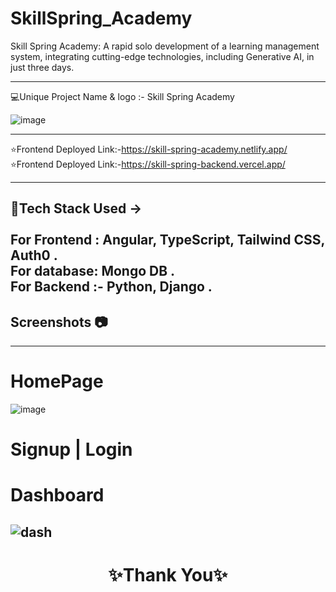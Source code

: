# SkillSpring_Academy
Skill Spring Academy: A rapid solo development of a learning management system, integrating cutting-edge technologies, including Generative AI, in just three days.

---

💻Unique Project Name & logo :- Skill Spring Academy


![image](https://img.icons8.com/?size=256&id=7vSF0cgCi_2B&format=png)

---
⭐Frontend Deployed Link:-https://skill-spring-academy.netlify.app/
⭐Frontend Deployed Link:-https://skill-spring-backend.vercel.app/

---
 💫Tech Stack Used ->
 <br>
 <br>
For Frontend : Angular, TypeScript, Tailwind CSS, Auth0 .
 <br>
For database: Mongo DB .
 <br>
For Backend :- Python, Django . 
---

## Screenshots 📷
---

# HomePage
![image](https://github.com/Satyamjha24/SkillSpring_Academy/assets/107462251/9bbfff94-23fc-46b7-8860-10dc428c8bf9)


# Signup | Login


# Dashboard
![dash](https://github.com/Satyamjha24/SkillSpring_Academy/assets/107462251/c469e540-72eb-4abe-aa0f-4746d33a99e3)
----
<h1 align="center">✨Thank You✨</h1>
